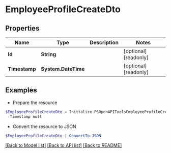 # EmployeeProfileCreateDto
## Properties

Name | Type | Description | Notes
------------ | ------------- | ------------- | -------------
**Id** | **String** |  | [optional] [readonly] 
**Timestamp** | **System.DateTime** |  | [optional] [readonly] 

## Examples

- Prepare the resource
```powershell
$EmployeeProfileCreateDto = Initialize-PSOpenAPIToolsEmployeeProfileCreateDto  -Id null `
 -Timestamp null
```

- Convert the resource to JSON
```powershell
$EmployeeProfileCreateDto | ConvertTo-JSON
```

[[Back to Model list]](../README.md#documentation-for-models) [[Back to API list]](../README.md#documentation-for-api-endpoints) [[Back to README]](../README.md)

